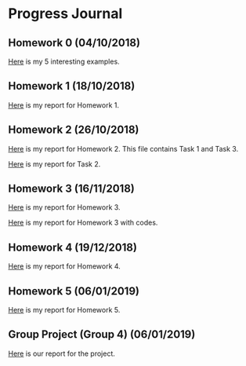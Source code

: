 # Progress Journal

## Homework 0 (04/10/2018)

[Here](files/elifkonyar_homework_0.html) is my 5 interesting examples.

## Homework 1 (18/10/2018)

[Here](files/IE582_HW1.html) is my report for Homework 1.

## Homework 2 (26/10/2018)

[Here](files/IE582_HW2.html) is my report for Homework 2. This file contains Task 1 and Task 3.

[Here](files/IE582_HW2_PART2.html) is my report for Task 2.

## Homework 3 (16/11/2018)

[Here](files/IE582_HW3.html) is my report for Homework 3.

[Here](files/IE582_HW3_kodlu.html) is my report for Homework 3 with codes. 

## Homework 4 (19/12/2018)

[Here](files/IE582_HW4.html) is my report for Homework 4.

## Homework 5 (06/01/2019)

[Here](files/hw5.html) is my report for Homework 5.

## Group Project (Group 4) (06/01/2019)

[Here]() is our report for the project.
